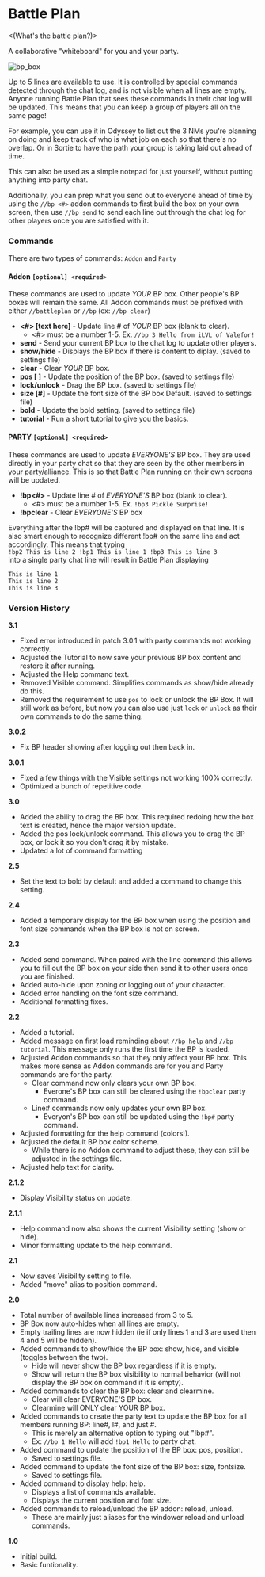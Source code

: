 # Battle Plan
<(What's the battle plan?)>

A collaborative "whiteboard" for you and your party.

![bp_box](https://github.com/iLVL-Key/FFXI/assets/101156258/7d7a5a02-d4c6-4a7f-94c8-5d429641961b)

Up to 5 lines are available to use. It is controlled by special commands detected through the chat log, and is not visible when all lines are empty. Anyone running Battle Plan that sees these commands in their chat log will be updated. This means that you can keep a group of players all on the same page!  

For example, you can use it in Odyssey to list out the 3 NMs you're planning on doing and keep track of who is what job on each so that there's no overlap. Or in Sortie to have the path your group is taking laid out ahead of time.

This can also be used as a simple notepad for just yourself, without putting anything into party chat.

Additionally, you can prep what you send out to everyone ahead of time by using the `//bp <#>` addon commands to first build the box on your own screen, then use `//bp send` to send each line out through the chat log for other players once you are satisfied with it.

### Commands
There are two types of commands: `Addon` and `Party`  

#### Addon `[optional] <required>`
These commands are used to update *YOUR* BP box. Other people's BP boxes will remain the same. All Addon commands must be prefixed with either `//battleplan` or `//bp` (ex: `//bp clear`)
- **<#> [text here]** - Update line # of *YOUR* BP box (blank to clear).
  - <#> must be a number 1-5. Ex. `//bp 3 Hello from iLVL of Valefor!`
- **send** - Send your current BP box to the chat log to update other players.
- **show/hide** - Displays the BP box if there is content to diplay. (saved to settings file)
- **clear** - Clear *YOUR* BP box.
- **pos [<x> <y>]** - Update the position of the BP box. (saved to settings file)
- **lock/unlock** - Drag the BP box. (saved to settings file)
- **size [#]** - Update the font size of the BP box Default. (saved to settings file)
- **bold** - Update the bold setting. (saved to settings file)
- **tutorial** - Run a short tutorial to give you the basics.

#### PARTY `[optional] <required>`
These commands are used to update *EVERYONE'S* BP box. They are used directly in your party chat so that they are seen by the other members in your party/alliance. This is so that Battle Plan running on their own screens will be updated.
- **!bp<#>** - Update line # of *EVERYONE'S* BP box (blank to clear).
  - <#> must be a number 1-5. Ex. `!bp3 Pickle Surprise!`
- **!bpclear** - Clear *EVERYONE'S* BP box

Everything after the !bp# will be captured and displayed on that line. It is also smart enough to recognize different !bp# on the same line and act accordingly. This means that typing  
`!bp2 This is line 2 !bp1 This is line 1 !bp3 This is line 3`  
into a single party chat line will result in Battle Plan displaying
```
This is line 1
This is line 2
This is line 3
```


### Version History

**3.1**
- Fixed error introduced in patch 3.0.1 with party commands not working correctly.
- Adjusted the Tutorial to now save your previous BP box content and restore it after running.
- Adjusted the Help command text.
- Removed Visible command. Simplifies commands as show/hide already do this.
- Removed the requirement to use `pos` to lock or unlock the BP Box. It will still work as before, but now you can also use just `lock` or `unlock` as their own commands to do the same thing.

**3.0.2**
- Fix BP header showing after logging out then back in.

**3.0.1**
- Fixed a few things with the Visible settings not working 100% correctly.
- Optimized a bunch of repetitive code.

**3.0**
- Added the ability to drag the BP box. This required redoing how the box text is created, hence the major version update.
- Added the pos lock/unlock command. This allows you to drag the BP box, or lock it so you don't drag it by mistake.
- Updated a lot of command formatting

**2.5**
- Set the text to bold by default and added a command to change this setting.

**2.4**
- Added a temporary display for the BP box when using the position and font size commands when the BP box is not on screen.

**2.3**
- Added send command. When paired with the line command this allows you to fill out the BP box on your side then send it to other users once you are finished.
- Added auto-hide upon zoning or logging out of your character.
- Added error handling on the font size command.
- Additional formatting fixes.

**2.2**
- Added a tutorial.
- Added message on first load reminding about `//bp help` and `//bp tutorial`. This message only runs the first time the BP is loaded.
- Adjusted Addon commands so that they only affect your BP box. This makes more sense as Addon commands are for you and Party commands are for the party.
  - Clear command now only clears your own BP box.
    - Everone's BP box can still be cleared using the `!bpclear` party command.
  - Line# commands now only updates your own BP box.
    - Everyon's BP box can still be updated using the `!bp#` party command.
- Adjusted formatting for the help command (colors!).
- Adjusted the default BP box color scheme.
  - While there is no Addon command to adjust these, they can still be adjusted in the settings file.
- Adjusted help text for clarity.

**2.1.2**
- Display Visibility status on update.

**2.1.1**
- Help command now also shows the current Visibility setting (show or hide).
- Minor formatting update to the help command.

**2.1**
- Now saves Visibility setting to file.
- Added "move" alias to position command.

**2.0**
- Total number of available lines increased from 3 to 5.
- BP Box now auto-hides when all lines are empty.
- Empty trailing lines are now hidden (ie if only lines 1 and 3 are used then 4 and 5 will be hidden).
- Added commands to show/hide the BP box: show, hide, and visible (toggles between the two).
  - Hide will never show the BP box regardless if it is empty.
  - Show will return the BP box visibility to normal behavior (will not display the BP box on command if it is empty).
- Added commands to clear the BP box: clear and clearmine.
  - Clear will clear EVERYONE'S BP box.
  - Clearmine will ONLY clear YOUR BP box.
- Added commands to create the party text to update the BP box for all members running BP: line#, l#, and just #.
  - This is merely an alternative option to typing out "!bp#".
  - Ex: `//bp 1 Hello` will add `!bp1 Hello` to party chat.
- Added command to update the position of the BP box: pos, position.
  - Saved to settings file.
- Added command to update the font size of the BP box: size, fontsize.
  - Saved to settings file.
- Added command to display help: help.
  - Displays a list of commands available.
  - Displays the current position and font size.
- Added commands to reload/unload the BP addon: reload, unload.
  - These are mainly just aliases for the windower reload and unload commands.

**1.0**
- Initial build.
- Basic funtionality.
